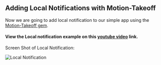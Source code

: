 ## Adding Local Notifications with Motion-Takeoff

Now we are going to add local notification to our simple app using the [Motion-Takeoff gem](https://github.com/MohawkApps/motion-takeoff). 



#### View the Local notification example on this [youtube video](http://youtu.be/GQB5VFzX2PI) link.


Screen Shot of Local Notification:

![Local Notification](http://i.imgur.com/gqq6orr.jpg)


